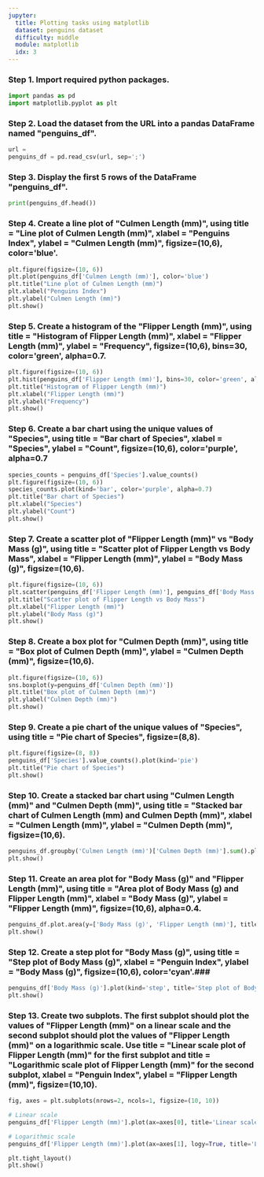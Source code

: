 ```yaml
---
jupyter:
  title: Plotting tasks using matplotlib
  dataset: penguins dataset
  difficulty: middle
  module: matplotlib
  idx: 3
---
```


### Step 1. Import required python packages.
```python
import pandas as pd
import matplotlib.pyplot as plt
```

### Step 2. Load the dataset from the URL into a pandas DataFrame named "penguins_df".
```python
url = 
penguins_df = pd.read_csv(url, sep=';')
```

### Step 3. Display the first 5 rows of the DataFrame "penguins_df".
```python
print(penguins_df.head())
```

### Step 4. Create a line plot of "Culmen Length (mm)", using title = "Line plot of Culmen Length (mm)", xlabel = "Penguins Index", ylabel = "Culmen Length (mm)", figsize=(10,6), color='blue'.
```python
plt.figure(figsize=(10, 6))
plt.plot(penguins_df['Culmen Length (mm)'], color='blue')
plt.title("Line plot of Culmen Length (mm)")
plt.xlabel("Penguins Index")
plt.ylabel("Culmen Length (mm)")
plt.show()
```

### Step 5. Create a histogram of the "Flipper Length (mm)", using title = "Histogram of Flipper Length (mm)", xlabel = "Flipper Length (mm)", ylabel = "Frequency", figsize=(10,6), bins=30, color='green', alpha=0.7.
```python
plt.figure(figsize=(10, 6))
plt.hist(penguins_df['Flipper Length (mm)'], bins=30, color='green', alpha=0.7)
plt.title("Histogram of Flipper Length (mm)")
plt.xlabel("Flipper Length (mm)")
plt.ylabel("Frequency")
plt.show()
```

### Step 6. Create a bar chart using the unique values of "Species", using title = "Bar chart of Species", xlabel = "Species", ylabel = "Count", figsize=(10,6), color='purple', alpha=0.7
```python
species_counts = penguins_df['Species'].value_counts()
plt.figure(figsize=(10, 6))
species_counts.plot(kind='bar', color='purple', alpha=0.7)
plt.title("Bar chart of Species")
plt.xlabel("Species")
plt.ylabel("Count")
plt.show()
```

### Step 7. Create a scatter plot of "Flipper Length (mm)" vs "Body Mass (g)", using title = "Scatter plot of Flipper Length vs Body Mass", xlabel = "Flipper Length (mm)", ylabel = "Body Mass (g)", figsize=(10,6).
```python
plt.figure(figsize=(10, 6))
plt.scatter(penguins_df['Flipper Length (mm)'], penguins_df['Body Mass (g)'])
plt.title("Scatter plot of Flipper Length vs Body Mass")
plt.xlabel("Flipper Length (mm)")
plt.ylabel("Body Mass (g)")
plt.show()
```

### Step 8. Create a box plot for "Culmen Depth (mm)", using title = "Box plot of Culmen Depth (mm)", ylabel = "Culmen Depth (mm)", figsize=(10,6).
```python
plt.figure(figsize=(10, 6))
sns.boxplot(y=penguins_df['Culmen Depth (mm)'])
plt.title("Box plot of Culmen Depth (mm)")
plt.ylabel("Culmen Depth (mm)")
plt.show()
```

### Step 9. Create a pie chart of the unique values of "Species", using title = "Pie chart of Species", figsize=(8,8).
```python
plt.figure(figsize=(8, 8))
penguins_df['Species'].value_counts().plot(kind='pie')
plt.title("Pie chart of Species")
plt.show()
```

### Step 10. Create a stacked bar chart using "Culmen Length (mm)" and "Culmen Depth (mm)", using title = "Stacked bar chart of Culmen Length (mm) and Culmen Depth (mm)", xlabel = "Culmen Length (mm)", ylabel = "Culmen Depth (mm)", figsize=(10,6).
```python
penguins_df.groupby('Culmen Length (mm)')['Culmen Depth (mm)'].sum().plot(kind='bar', stacked=True, title='Stacked bar chart of Culmen Length (mm) and Culmen Depth (mm)', xlabel='Culmen Length (mm)', ylabel='Culmen Depth (mm)', figsize=(10, 6))
plt.show()
```

### Step 11. Create an area plot for "Body Mass (g)" and "Flipper Length (mm)", using title = "Area plot of Body Mass (g) and Flipper Length (mm)", xlabel = "Body Mass (g)", ylabel = "Flipper Length (mm)", figsize=(10,6), alpha=0.4.
```python
penguins_df.plot.area(y=['Body Mass (g)', 'Flipper Length (mm)'], title='Area plot of Body Mass (g) and Flipper Length (mm)', xlabel='Body Mass (g)', ylabel='Flipper Length (mm)', figsize=(10, 6), alpha=0.4)
plt.show()
```

### Step 12. Create a step plot for "Body Mass (g)", using title = "Step plot of Body Mass (g)", xlabel = "Penguin Index", ylabel = "Body Mass (g)", figsize=(10,6), color='cyan'.### 
```python
penguins_df['Body Mass (g)'].plot(kind='step', title='Step plot of Body Mass (g)', xlabel='Penguin Index', ylabel='Body Mass (g)', figsize=(10, 6), color='cyan')
plt.show()
```

### Step 13. Create two subplots. The first subplot should plot the values of "Flipper Length (mm)" on a linear scale and the second subplot should plot the values of "Flipper Length (mm)" on a logarithmic scale. Use title = "Linear scale plot of Flipper Length (mm)" for the first subplot and title = "Logarithmic scale plot of Flipper Length (mm)" for the second subplot, xlabel = "Penguin Index", ylabel = "Flipper Length (mm)", figsize=(10,10).
```python
fig, axes = plt.subplots(nrows=2, ncols=1, figsize=(10, 10))

# Linear scale
penguins_df['Flipper Length (mm)'].plot(ax=axes[0], title='Linear scale plot of Flipper Length (mm)', xlabel='Penguin Index', ylabel='Flipper Length (mm)')

# Logarithmic scale
penguins_df['Flipper Length (mm)'].plot(ax=axes[1], logy=True, title='Logarithmic scale plot of Flipper Length (mm)', xlabel='Penguin Index', ylabel='Flipper Length (mm)')

plt.tight_layout()
plt.show()
```
